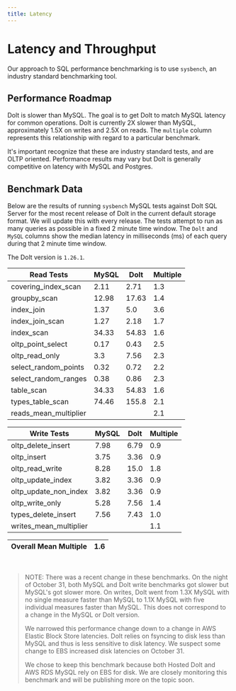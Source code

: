 ```yaml
---
title: Latency
---
```


# Latency and Throughput

Our approach to SQL performance benchmarking is to use `sysbench`, an
industry standard benchmarking tool.

## Performance Roadmap

Dolt is slower than MySQL. The goal is to get Dolt to match 
MySQL latency for common operations. Dolt is currently 2X slower 
than MySQL, approximately 1.5X on writes and 2.5X on reads. The 
`multiple` column represents this relationship with regard to a 
particular benchmark.

It's important recognize that these are industry standard tests, and
are OLTP oriented. Performance results may vary but Dolt is 
generally competitive on latency with MySQL and Postgres.

## Benchmark Data

Below are the results of running `sysbench` MySQL tests against Dolt
SQL Server for the most recent release of Dolt in the current default 
storage format. We will update this with every release. The tests 
attempt to run as many queries as possible in a fixed 2 minute time 
window. The `Dolt` and `MySQL` columns show the median latency in 
milliseconds (ms) of each query during that 2 minute time window.

The Dolt version is `1.26.1`.

<!-- START___DOLT___LATENCY_RESULTS_TABLE -->
|       Read Tests        | MySQL | Dolt  | Multiple |
|-------------------------|-------|-------|----------|
| covering\_index\_scan   |  2.11 |  2.71 |      1.3 |
| groupby\_scan           | 12.98 | 17.63 |      1.4 |
| index\_join             |  1.37 |   5.0 |      3.6 |
| index\_join\_scan       |  1.27 |  2.18 |      1.7 |
| index\_scan             | 34.33 | 54.83 |      1.6 |
| oltp\_point\_select     |  0.17 |  0.43 |      2.5 |
| oltp\_read\_only        |   3.3 |  7.56 |      2.3 |
| select\_random\_points  |  0.32 |  0.72 |      2.2 |
| select\_random\_ranges  |  0.38 |  0.86 |      2.3 |
| table\_scan             | 34.33 | 54.83 |      1.6 |
| types\_table\_scan      | 74.46 | 155.8 |      2.1 |
| reads\_mean\_multiplier |       |       |      2.1 |

|       Write Tests        | MySQL | Dolt | Multiple |
|--------------------------|-------|------|----------|
| oltp\_delete\_insert     |  7.98 | 6.79 |      0.9 |
| oltp\_insert             |  3.75 | 3.36 |      0.9 |
| oltp\_read\_write        |  8.28 | 15.0 |      1.8 |
| oltp\_update\_index      |  3.82 | 3.36 |      0.9 |
| oltp\_update\_non\_index |  3.82 | 3.36 |      0.9 |
| oltp\_write\_only        |  5.28 | 7.56 |      1.4 |
| types\_delete\_insert    |  7.56 | 7.43 |      1.0 |
| writes\_mean\_multiplier |       |      |      1.1 |

| Overall Mean Multiple | 1.6 |
|-----------------------|-----|
<!-- END___DOLT___LATENCY_RESULTS_TABLE -->
<br/>

> NOTE: There was a recent change in these benchmarks.
> On the night of October 31, both MySQL and Dolt write benchmarks
> got slower but MySQL's got slower more. On writes, Dolt went from 1.3X MySQL
> with no single measure faster than MySQL to 1.1X MySQL with five
> individual measures faster than MySQL. This does not correspond to a
> change in the MySQL or Dolt version.
>
> We narrowed this performance change down to a change
> in AWS Elastic Block Store latencies. Dolt relies on fsyncing
> to disk less than MySQL and thus is less sensitive to disk latency.
> We suspect some change to EBS increased disk latencies on October 31.
> 
> We chose to keep this benchmark because both Hosted Dolt and AWS RDS
> MySQL rely on EBS for disk. We are closely monitoring this benchmark and
> will be publishing more on the topic soon. 
